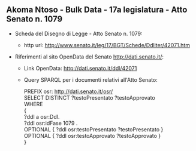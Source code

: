 ## Akoma Ntoso - Bulk Data - 17a legislatura - Atto Senato n. 1079 ##

* Scheda del Disegno di Legge - Atto Senato n. 1079:
	* http url: http://www.senato.it/leg/17/BGT/Schede/Ddliter/42071.htm

* Riferimenti al sito OpenData del Senato http://dati.senato.it/:
	* Link OpenData: http://dati.senato.it/ddl/42071
	* Query SPARQL per i documenti relativi all'Atto Senato:

        PREFIX osr: <http://dati.senato.it/osr/>  
		SELECT DISTINCT ?testoPresentato ?testoApprovato  
		WHERE  
		{  
		    ?ddl a osr:Ddl.  
		    ?ddl osr:idFase 1079 .  
		    OPTIONAL { ?ddl osr:testoPresentato ?testoPresentato }  
		    OPTIONAL { ?ddl osr:testoApprovato ?testoApprovato }  
		}
		